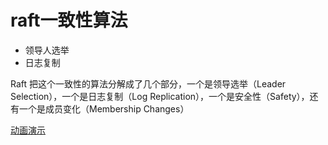 # raft一致性算法

- 领导人选举
- 日志复制

Raft 把这个一致性的算法分解成了几个部分，一个是领导选举（Leader Selection），一个是日志复制（Log Replication），一个是安全性（Safety），还有一个是成员变化（Membership Changes）


[动画演示](http://thesecretlivesofdata.com/raft/)